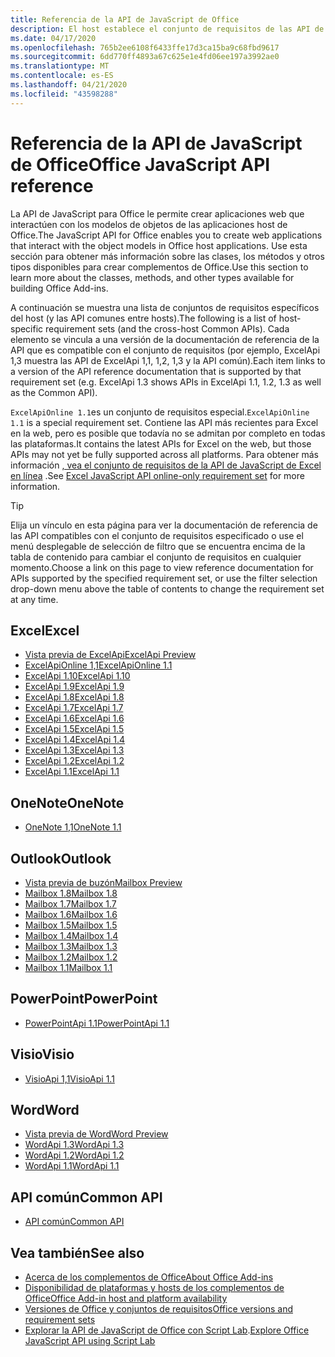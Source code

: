```yaml
---
title: Referencia de la API de JavaScript de Office
description: El host establece el conjunto de requisitos de las API de JavaScript de Office.
ms.date: 04/17/2020
ms.openlocfilehash: 765b2ee6108f6433ffe17d3ca15ba9c68fbd9617
ms.sourcegitcommit: 6dd770ff4893a67c625e1e4fd06ee197a3992ae0
ms.translationtype: MT
ms.contentlocale: es-ES
ms.lasthandoff: 04/21/2020
ms.locfileid: "43598288"
---
```

# <a name="office-javascript-api-reference"></a><span data-ttu-id="61b68-103">Referencia de la API de JavaScript de Office</span><span class="sxs-lookup"><span data-stu-id="61b68-103">Office JavaScript API reference</span></span>

<span data-ttu-id="61b68-104">La API de JavaScript para Office le permite crear aplicaciones web que interactúen con los modelos de objetos de las aplicaciones host de Office.</span><span class="sxs-lookup"><span data-stu-id="61b68-104">The JavaScript API for Office enables you to create web applications that interact with the object models in Office host applications.</span></span> <span data-ttu-id="61b68-105">Use esta sección para obtener más información sobre las clases, los métodos y otros tipos disponibles para crear complementos de Office.</span><span class="sxs-lookup"><span data-stu-id="61b68-105">Use this section to learn more about the classes, methods, and other types available for building Office Add-ins.</span></span>

<span data-ttu-id="61b68-106">A continuación se muestra una lista de conjuntos de requisitos específicos del host (y las API comunes entre hosts).</span><span class="sxs-lookup"><span data-stu-id="61b68-106">The following is a list of host-specific requirement sets (and the cross-host Common APIs).</span></span> <span data-ttu-id="61b68-107">Cada elemento se vincula a una versión de la documentación de referencia de la API que es compatible con el conjunto de requisitos (por ejemplo, ExcelApi 1,3 muestra las API de ExcelApi 1,1, 1,2, 1,3 y la API común).</span><span class="sxs-lookup"><span data-stu-id="61b68-107">Each item links to a version of the API reference documentation that is supported by that requirement set (e.g. ExcelApi 1.3 shows APIs in ExcelApi 1.1, 1.2, 1.3 as well as the Common API).</span></span>

<span data-ttu-id="61b68-108">`ExcelApiOnline 1.1`es un conjunto de requisitos especial.</span><span class="sxs-lookup"><span data-stu-id="61b68-108">`ExcelApiOnline 1.1` is a special requirement set.</span></span> <span data-ttu-id="61b68-109">Contiene las API más recientes para Excel en la web, pero es posible que todavía no se admitan por completo en todas las plataformas.</span><span class="sxs-lookup"><span data-stu-id="61b68-109">It contains the latest APIs for Excel on the web, but those APIs may not yet be fully supported across all platforms.</span></span> <span data-ttu-id="61b68-110">Para obtener más información [, vea el conjunto de requisitos de la API de JavaScript de Excel en línea](/office/dev/add-ins/reference/requirement-sets/excel-api-online-requirement-set) .</span><span class="sxs-lookup"><span data-stu-id="61b68-110">See [Excel JavaScript API online-only requirement set](/office/dev/add-ins/reference/requirement-sets/excel-api-online-requirement-set) for more information.</span></span>

> [!TIP]
> <span data-ttu-id="61b68-111">Elija un vínculo en esta página para ver la documentación de referencia de las API compatibles con el conjunto de requisitos especificado o use el menú desplegable de selección de filtro que se encuentra encima de la tabla de contenido para cambiar el conjunto de requisitos en cualquier momento.</span><span class="sxs-lookup"><span data-stu-id="61b68-111">Choose a link on this page to view reference documentation for APIs supported by the specified requirement set, or use the filter selection drop-down menu above the table of contents to change the requirement set at any time.</span></span>

## <a name="excel"></a><span data-ttu-id="61b68-112">Excel</span><span class="sxs-lookup"><span data-stu-id="61b68-112">Excel</span></span>

- [<span data-ttu-id="61b68-113">Vista previa de ExcelApi</span><span class="sxs-lookup"><span data-stu-id="61b68-113">ExcelApi Preview</span></span>](/javascript/api/excel?view=excel-js-preview)
- [<span data-ttu-id="61b68-114">ExcelApiOnline 1,1</span><span class="sxs-lookup"><span data-stu-id="61b68-114">ExcelApiOnline 1.1</span></span>](/javascript/api/excel?view=excel-js-online)
- [<span data-ttu-id="61b68-115">ExcelApi 1.10</span><span class="sxs-lookup"><span data-stu-id="61b68-115">ExcelApi 1.10</span></span>](/javascript/api/excel?view=excel-js-1.10)
- [<span data-ttu-id="61b68-116">ExcelApi 1.9</span><span class="sxs-lookup"><span data-stu-id="61b68-116">ExcelApi 1.9</span></span>](/javascript/api/excel?view=excel-js-1.9)
- [<span data-ttu-id="61b68-117">ExcelApi 1.8</span><span class="sxs-lookup"><span data-stu-id="61b68-117">ExcelApi 1.8</span></span>](/javascript/api/excel?view=excel-js-1.8)
- [<span data-ttu-id="61b68-118">ExcelApi 1.7</span><span class="sxs-lookup"><span data-stu-id="61b68-118">ExcelApi 1.7</span></span>](/javascript/api/excel?view=excel-js-1.7)
- [<span data-ttu-id="61b68-119">ExcelApi 1.6</span><span class="sxs-lookup"><span data-stu-id="61b68-119">ExcelApi 1.6</span></span>](/javascript/api/excel?view=excel-js-1.6)
- [<span data-ttu-id="61b68-120">ExcelApi 1.5</span><span class="sxs-lookup"><span data-stu-id="61b68-120">ExcelApi 1.5</span></span>](/javascript/api/excel?view=excel-js-1.5)
- [<span data-ttu-id="61b68-121">ExcelApi 1.4</span><span class="sxs-lookup"><span data-stu-id="61b68-121">ExcelApi 1.4</span></span>](/javascript/api/excel?view=excel-js-1.4)
- [<span data-ttu-id="61b68-122">ExcelApi 1.3</span><span class="sxs-lookup"><span data-stu-id="61b68-122">ExcelApi 1.3</span></span>](/javascript/api/excel?view=excel-js-1.3)
- [<span data-ttu-id="61b68-123">ExcelApi 1.2</span><span class="sxs-lookup"><span data-stu-id="61b68-123">ExcelApi 1.2</span></span>](/javascript/api/excel?view=excel-js-1.2)
- [<span data-ttu-id="61b68-124">ExcelApi 1.1</span><span class="sxs-lookup"><span data-stu-id="61b68-124">ExcelApi 1.1</span></span>](/javascript/api/excel?view=excel-js-1.1)

## <a name="onenote"></a><span data-ttu-id="61b68-125">OneNote</span><span class="sxs-lookup"><span data-stu-id="61b68-125">OneNote</span></span>

- [<span data-ttu-id="61b68-126">OneNote 1,1</span><span class="sxs-lookup"><span data-stu-id="61b68-126">OneNote 1.1</span></span>](/javascript/api/onenote?view=onenote-js-1.1)

## <a name="outlook"></a><span data-ttu-id="61b68-127">Outlook</span><span class="sxs-lookup"><span data-stu-id="61b68-127">Outlook</span></span>

- [<span data-ttu-id="61b68-128">Vista previa de buzón</span><span class="sxs-lookup"><span data-stu-id="61b68-128">Mailbox Preview</span></span>](/javascript/api/outlook?view=outlook-js-preview)
- [<span data-ttu-id="61b68-129">Mailbox 1.8</span><span class="sxs-lookup"><span data-stu-id="61b68-129">Mailbox 1.8</span></span>](/javascript/api/outlook?view=outlook-js-1.8)
- [<span data-ttu-id="61b68-130">Mailbox 1.7</span><span class="sxs-lookup"><span data-stu-id="61b68-130">Mailbox 1.7</span></span>](/javascript/api/outlook?view=outlook-js-1.7)
- [<span data-ttu-id="61b68-131">Mailbox 1.6</span><span class="sxs-lookup"><span data-stu-id="61b68-131">Mailbox 1.6</span></span>](/javascript/api/outlook?view=outlook-js-1.6)
- [<span data-ttu-id="61b68-132">Mailbox 1.5</span><span class="sxs-lookup"><span data-stu-id="61b68-132">Mailbox 1.5</span></span>](/javascript/api/outlook?view=outlook-js-1.5)
- [<span data-ttu-id="61b68-133">Mailbox 1.4</span><span class="sxs-lookup"><span data-stu-id="61b68-133">Mailbox 1.4</span></span>](/javascript/api/outlook?view=outlook-js-1.4)
- [<span data-ttu-id="61b68-134">Mailbox 1.3</span><span class="sxs-lookup"><span data-stu-id="61b68-134">Mailbox 1.3</span></span>](/javascript/api/outlook?view=outlook-js-1.3)
- [<span data-ttu-id="61b68-135">Mailbox 1.2</span><span class="sxs-lookup"><span data-stu-id="61b68-135">Mailbox 1.2</span></span>](/javascript/api/outlook?view=outlook-js-1.2)
- [<span data-ttu-id="61b68-136">Mailbox 1.1</span><span class="sxs-lookup"><span data-stu-id="61b68-136">Mailbox 1.1</span></span>](/javascript/api/outlook?view=outlook-js-1.1)

## <a name="powerpoint"></a><span data-ttu-id="61b68-137">PowerPoint</span><span class="sxs-lookup"><span data-stu-id="61b68-137">PowerPoint</span></span>

- [<span data-ttu-id="61b68-138">PowerPointApi 1.1</span><span class="sxs-lookup"><span data-stu-id="61b68-138">PowerPointApi 1.1</span></span>](/javascript/api/powerpoint?view=powerpoint-js-1.1)

## <a name="visio"></a><span data-ttu-id="61b68-139">Visio</span><span class="sxs-lookup"><span data-stu-id="61b68-139">Visio</span></span>

- [<span data-ttu-id="61b68-140">VisioApi 1,1</span><span class="sxs-lookup"><span data-stu-id="61b68-140">VisioApi 1.1</span></span>](/javascript/api/visio?view=visio-js-1.1)

## <a name="word"></a><span data-ttu-id="61b68-141">Word</span><span class="sxs-lookup"><span data-stu-id="61b68-141">Word</span></span>

- [<span data-ttu-id="61b68-142">Vista previa de Word</span><span class="sxs-lookup"><span data-stu-id="61b68-142">Word Preview</span></span>](/javascript/api/word?view=word-js-preview)
- [<span data-ttu-id="61b68-143">WordApi 1.3</span><span class="sxs-lookup"><span data-stu-id="61b68-143">WordApi 1.3</span></span>](/javascript/api/word?view=word-js-1.3)
- [<span data-ttu-id="61b68-144">WordApi 1.2</span><span class="sxs-lookup"><span data-stu-id="61b68-144">WordApi 1.2</span></span>](/javascript/api/word?view=word-js-1.2)
- [<span data-ttu-id="61b68-145">WordApi 1.1</span><span class="sxs-lookup"><span data-stu-id="61b68-145">WordApi 1.1</span></span>](/javascript/api/word?view=word-js-1.1)

## <a name="common-api"></a><span data-ttu-id="61b68-146">API común</span><span class="sxs-lookup"><span data-stu-id="61b68-146">Common API</span></span>

- [<span data-ttu-id="61b68-147">API común</span><span class="sxs-lookup"><span data-stu-id="61b68-147">Common API</span></span>](/javascript/api/office?view=common-js)

## <a name="see-also"></a><span data-ttu-id="61b68-148">Vea también</span><span class="sxs-lookup"><span data-stu-id="61b68-148">See also</span></span>

- [<span data-ttu-id="61b68-149">Acerca de los complementos de Office</span><span class="sxs-lookup"><span data-stu-id="61b68-149">About Office Add-ins</span></span>](/office/dev/add-ins/overview)
- [<span data-ttu-id="61b68-150">Disponibilidad de plataformas y hosts de los complementos de Office</span><span class="sxs-lookup"><span data-stu-id="61b68-150">Office Add-in host and platform availability</span></span>](/office/dev/add-ins/overview/office-add-in-availability)
- [<span data-ttu-id="61b68-151">Versiones de Office y conjuntos de requisitos</span><span class="sxs-lookup"><span data-stu-id="61b68-151">Office versions and requirement sets</span></span>](/office/dev/add-ins/develop/office-versions-and-requirement-sets)
- <span data-ttu-id="61b68-152">[Explorar la API de JavaScript de Office con Script Lab](/office/dev/add-ins/overview/explore-with-script-lab).</span><span class="sxs-lookup"><span data-stu-id="61b68-152">[Explore Office JavaScript API using Script Lab](/office/dev/add-ins/overview/explore-with-script-lab)</span></span>
